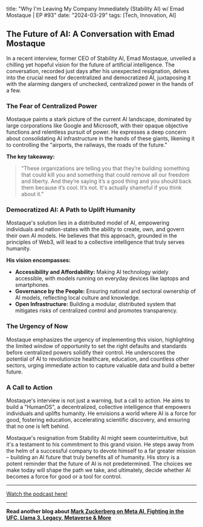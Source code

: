 

title: "Why I'm Leaving My Company Immediately (Stability AI) w/ Emad Mostaque | EP #93"
date: "2024-03-29"
tags: [Tech, Innovation, AI]


## The Future of AI: A Conversation with Emad Mostaque

In a recent interview, former CEO of Stability AI, Emad Mostaque, unveiled a chilling yet hopeful vision for the future of artificial intelligence. The conversation, recorded just days after his unexpected resignation, delves into the crucial need for decentralized and democratized AI, juxtaposing it with the alarming dangers of unchecked, centralized power in the hands of a few.

### The Fear of Centralized Power

Mostaque paints a stark picture of the current AI landscape, dominated by large corporations like Google and Microsoft, with their opaque objective functions and relentless pursuit of power. He expresses a deep concern about consolidating AI infrastructure in the hands of these giants, likening it to controlling the "airports, the railways, the roads of the future."

**The key takeaway:**

> "These organizations are telling you that they’re building something that could kill you and something that could remove all our freedom and liberty. And they’re saying it’s a good thing and you should back them because it’s cool. It’s not. It's actually shameful if you think about it."

### Democratized AI: A Path to Uplift Humanity

Mostaque's solution lies in a distributed model of AI, empowering individuals and nation-states with the ability to create, own, and govern their own AI models. He believes that this approach, grounded in the principles of Web3, will lead to a collective intelligence that truly serves humanity.

**His vision encompasses:**

* **Accessibility and Affordability:** Making AI technology widely accessible, with models running on everyday devices like laptops and smartphones.
* **Governance by the People:** Ensuring national and sectoral ownership of AI models, reflecting local culture and knowledge.
* **Open Infrastructure:** Building a modular, distributed system that mitigates risks of centralized control and promotes transparency.

### The Urgency of Now

Mostaque emphasizes the urgency of implementing this vision, highlighting the limited window of opportunity to set the right defaults and standards before centralized powers solidify their control. He underscores the potential of AI to revolutionize healthcare, education, and countless other sectors, urging immediate action to capture valuable data and build a better future.

### A Call to Action

Mostaque's interview is not just a warning, but a call to action. He aims to build a "HumanOS", a decentralized, collective intelligence that empowers individuals and uplifts humanity. He envisions a world where AI is a force for good, fostering education, accelerating scientific discovery, and ensuring that no one is left behind.

Mostaque's resignation from Stability AI might seem counterintuitive, but it's a testament to his commitment to this grand vision. He steps away from the helm of a successful company to devote himself to a far greater mission – building an AI future that truly benefits all of humanity. His story is a potent reminder that the future of AI is not predetermined. The choices we make today will shape the path we take, and ultimately, decide whether AI becomes a force for good or a tool for control.

---

<a href="https://youtube.com/watch?v=e1UgzSTicuY" target="_blank">Watch the podcast here!</a>


---

**Read another blog about [Mark Zuckerberg on Meta AI, Fighting in the UFC, Llama 3, Legacy, Metaverse & More](./20240418-markzuckerberg-robertonickson)**
